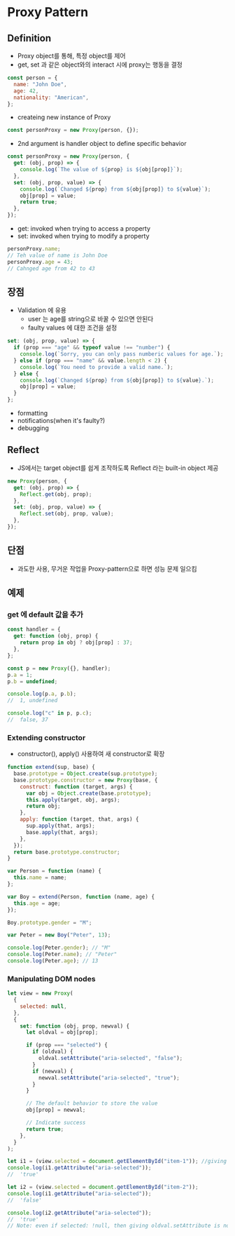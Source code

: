 # Proxy Pattern

## Definition

- Proxy object를 통해, 특정 object를 제어
- get, set 과 같은 object와의 interact 시에 proxy는 행동을 결정

```js
const person = {
  name: "John Doe",
  age: 42,
  nationality: "American",
};
```

- createing new instance of Proxy

```js
const personProxy = new Proxy(person, {});
```

- 2nd argument is handler object to define specific behavior

```js
const personProxy = new Proxy(person, {
  get: (obj, prop) => {
    console.log(`The value of ${prop} is ${obj[prop]}`);
  },
  set: (obj, prop, value) => {
    console.log(`Changed ${prop} from ${obj[prop]} to ${value}`);
    obj[prop] = value;
    return true;
  },
});
```

- get: invoked when trying to access a property
- set: invoked when trying to modify a property

```js
personProxy.name;
// Teh value of name is John Doe
personProxy.age = 43;
// Cahnged age from 42 to 43
```

## 장점

- Validation 에 유용
  - user 는 age를 string으로 바꿀 수 있으면 안된다
  - faulty values 에 대한 조건을 설정

```js
set: (obj, prop, value) => {
  if (prop === "age" && typeof value !== "number") {
    console.log(`Sorry, you can only pass numberic values for age.`);
  } else if (prop === "name" && value.length < 2) {
    console.log(`You need to provide a valid name.`);
  } else {
    console.log(`Changed ${prop} from ${obj[prop]} to ${value}.`);
    obj[prop] = value;
  }
};
```

- formatting
- notifications(when it's faulty?)
- debugging

## Reflect

- JS에서는 target object를 쉽게 조작하도록 Reflect 라는 built-in object 제공

```js
new Proxy(person, {
  get: (obj, prop) => {
    Reflect.get(obj, prop);
  },
  set: (obj, prop, value) => {
    Reflect.set(obj, prop, value);
  },
});
```

## 단점

- 과도한 사용, 무거운 작업을 Proxy-pattern으로 하면 성능 문제 일으킴

## 예제

### get 에 default 값을 추가

```js
const handler = {
  get: function (obj, prop) {
    return prop in obj ? obj[prop] : 37;
  },
};

const p = new Proxy({}, handler);
p.a = 1;
p.b = undefined;

console.log(p.a, p.b);
//  1, undefined

console.log("c" in p, p.c);
//  false, 37
```

### Extending constructor

- constructor(), apply() 사용하여 새 constructor로 확장

```js
function extend(sup, base) {
  base.prototype = Object.create(sup.prototype);
  base.prototype.constructor = new Proxy(base, {
    construct: function (target, args) {
      var obj = Object.create(base.prototype);
      this.apply(target, obj, args);
      return obj;
    },
    apply: function (target, that, args) {
      sup.apply(that, args);
      base.apply(that, args);
    },
  });
  return base.prototype.constructor;
}

var Person = function (name) {
  this.name = name;
};

var Boy = extend(Person, function (name, age) {
  this.age = age;
});

Boy.prototype.gender = "M";

var Peter = new Boy("Peter", 13);

console.log(Peter.gender); // "M"
console.log(Peter.name); // "Peter"
console.log(Peter.age); // 13
```

### Manipulating DOM nodes

```js
let view = new Proxy(
  {
    selected: null,
  },
  {
    set: function (obj, prop, newval) {
      let oldval = obj[prop];

      if (prop === "selected") {
        if (oldval) {
          oldval.setAttribute("aria-selected", "false");
        }
        if (newval) {
          newval.setAttribute("aria-selected", "true");
        }
      }

      // The default behavior to store the value
      obj[prop] = newval;

      // Indicate success
      return true;
    },
  }
);

let i1 = (view.selected = document.getElementById("item-1")); //giving error here, i1 is null
console.log(i1.getAttribute("aria-selected"));
//  'true'

let i2 = (view.selected = document.getElementById("item-2"));
console.log(i1.getAttribute("aria-selected"));
//  'false'

console.log(i2.getAttribute("aria-selected"));
//  'true'
// Note: even if selected: !null, then giving oldval.setAttribute is not a function
```
